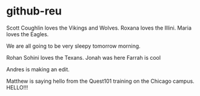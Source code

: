 # github-reu

Scott Coughlin loves the Vikings and Wolves.
Roxana loves the Illini.
Maria loves the Eagles.

We are all going to be very sleepy tomorrow morning.

Rohan Sohini loves the Texans.
Jonah was here
Farrah is cool

Andres is making an edit.

Matthew is saying hello from the Quest101 training on the Chicago campus.  HELLO!!!

